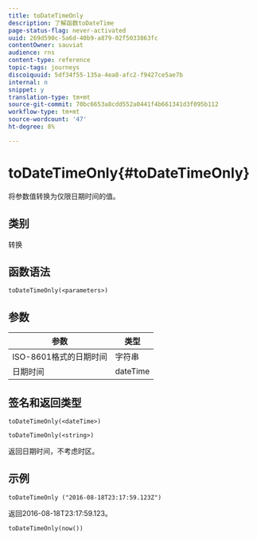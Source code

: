 ```yaml
---
title: toDateTimeOnly
description: 了解函数toDateTime
page-status-flag: never-activated
uuid: 269d590c-5a6d-40b9-a879-02f5033863fc
contentOwner: sauviat
audience: rns
content-type: reference
topic-tags: journeys
discoiquuid: 5df34f55-135a-4ea8-afc2-f9427ce5ae7b
internal: n
snippet: y
translation-type: tm+mt
source-git-commit: 70bc6653a8cdd552a0441f4b661341d3f095b112
workflow-type: tm+mt
source-wordcount: '47'
ht-degree: 8%

---
```



# toDateTimeOnly{#toDateTimeOnly}

将参数值转换为仅限日期时间的值。

## 类别

转换

## 函数语法

`toDateTimeOnly(<parameters>)`

## 参数

| 参数 | 类型 |
|-----------|------------------|
| ISO-8601格式的日期时间 | 字符串 |
| 日期时间 | dateTime |

## 签名和返回类型

`toDateTimeOnly(<dateTime>)`

`toDateTimeOnly(<string>)`
<!--`toDateTimeOnly(<integer>,<integer>,<integer>)`
`toDateTimeOnly(<integer>,<integer>,<integer>,<integer>,<integer>,<integer>)`-->

返回日期时间，不考虑时区。

## 示例

`toDateTimeOnly ("2016-08-18T23:17:59.123Z")`

返回2016-08-18T23:17:59.123。

`toDateTimeOnly(now())`

<!--`toDateTimeOnly(2016,8,18,23,17,59)`

Returns 2016-08-18T23:17:59.000.

`toDateTimeOnly(2016,8,18)`

Returns 2016-08-18T00:00:00.000.-->
